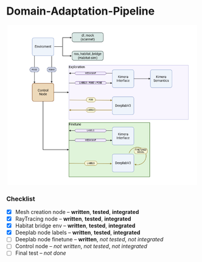 # Domain-Adaptation-Pipeline
<p align="center">
  <img src="Docs/diagram.png" alt="System Diagram" width="500"/>
</p>

### Checklist
- [x] Mesh creation node – **written**, **tested**, **integrated**
- [x] RayTracing node – **written**, **tested**, **integrated**
- [x] Habitat bridge env – **written**, **tested**, **integrated**
- [x] Deeplab node labels – **written**, **tested**, **integrated**
- [ ] Deeplab node finetune – **written**, _not tested_, _not integrated_
- [ ] Control node – _not written_, _not tested_, _not integrated_
- [ ] Final test – _not done_